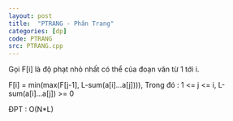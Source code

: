 ```yaml
---
layout: post
title:  "PTRANG - Phân Trang"
categories: [dp]
code: PTRANG
src: PTRANG.cpp
---
```


Gọi F[i] là độ phạt nhỏ nhất có thể của đoạn văn từ 1 tới i.

F[i] = min(max(F[j-1], L-sum(a[i]...a[j]))), Trong đó : 1 <= j <= i, L-sum(a[i]...a[j]) >= 0

ĐPT : O(N*L)